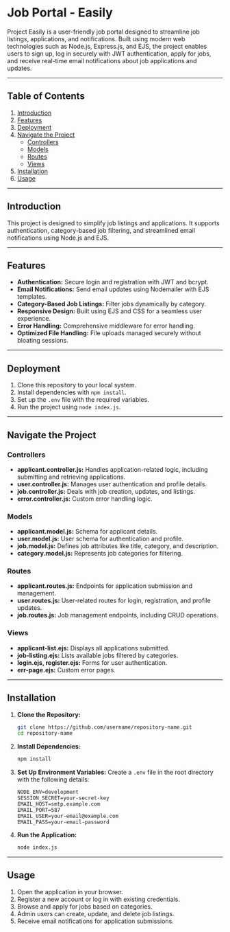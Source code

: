 
# Job Portal - Easily

Project Easily is a user-friendly job portal designed to streamline job listings, applications, and notifications. Built using modern web technologies such as Node.js, Express.js, and EJS, the project enables users to sign up, log in securely with JWT authentication, apply for jobs, and receive real-time email notifications about job applications and updates.

---

## Table of Contents

1. [Introduction](#introduction)
2. [Features](#features)
3. [Deployment](#deployment)
4. [Navigate the Project](#navigate-the-project)
   - [Controllers](#controllers)
   - [Models](#models)
   - [Routes](#routes)
   - [Views](#views)
5. [Installation](#installation)
6. [Usage](#usage)

---

## Introduction

This project is designed to simplify job listings and applications. It supports authentication, category-based job filtering, and streamlined email notifications using Node.js and EJS.

---

## Features

- **Authentication:** Secure login and registration with JWT and bcrypt.
- **Email Notifications:** Send email updates using Nodemailer with EJS templates.
- **Category-Based Job Listings:** Filter jobs dynamically by category.
- **Responsive Design:** Built using EJS and CSS for a seamless user experience.
- **Error Handling:** Comprehensive middleware for error handling.
- **Optimized File Handling:** File uploads managed securely without bloating sessions.

---

## Deployment

1. Clone this repository to your local system.
2. Install dependencies with `npm install`.
3. Set up the `.env` file with the required variables.
4. Run the project using `node index.js`.

---

## Navigate the Project

### Controllers

- **applicant.controller.js:** Handles application-related logic, including submitting and retrieving applications.
- **user.controller.js:** Manages user authentication and profile details.
- **job.controller.js:** Deals with job creation, updates, and listings.
- **error.controller.js:** Custom error handling logic.

### Models

- **applicant.model.js:** Schema for applicant details.
- **user.model.js:** User schema for authentication and profile.
- **job.model.js:** Defines job attributes like title, category, and description.
- **category.model.js:** Represents job categories for filtering.

### Routes

- **applicant.routes.js:** Endpoints for application submission and management.
- **user.routes.js:** User-related routes for login, registration, and profile updates.
- **job.routes.js:** Job management endpoints, including CRUD operations.

### Views

- **applicant-list.ejs:** Displays all applications submitted.
- **job-listing.ejs:** Lists available jobs filtered by categories.
- **login.ejs, register.ejs:** Forms for user authentication.
- **err-page.ejs:** Custom error pages.

---

## Installation

1. **Clone the Repository:**
   ```bash
   git clone https://github.com/username/repository-name.git
   cd repository-name
   ```

2. **Install Dependencies:**
   ```bash
   npm install
   ```

3. **Set Up Environment Variables:**
   Create a `.env` file in the root directory with the following details:
   ```env
   NODE_ENV=development
   SESSION_SECRET=your-secret-key
   EMAIL_HOST=smtp.example.com
   EMAIL_PORT=587
   EMAIL_USER=your-email@example.com
   EMAIL_PASS=your-email-password
   ```

4. **Run the Application:**
   ```bash
   node index.js
   ```

---

## Usage

1. Open the application in your browser.
2. Register a new account or log in with existing credentials.
3. Browse and apply for jobs based on categories.
4. Admin users can create, update, and delete job listings.
5. Receive email notifications for application submissions.
